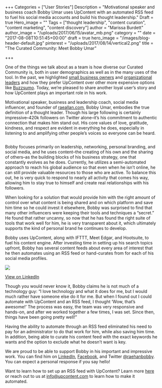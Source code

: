 +++
Categories = ["User Stories"]
Description = "Motivational speaker and business coach Bobby Umar uses UpContent with an automated RSS feed to fuel his social media accounts and build his thought leadership."
Draft = true
Hero_image = ""
Tags = ["thought leadership", "content curation", "content marketing", "content discovery"]
author = "Marissa Burdett"
author_image = "/uploads/2017/06/15/avatar_mb.png"
category = ""
date = "2017-08-08T10:51:45+00:00"
draft = true
hero_image = "/images/blog-header-default.jpg"
pinterest = "/uploads/2017/08/14/vertical2.png"
title = "The Curated Community: Meet Bobby Umar"

+++


One of the things we talk about as a team is how diverse our Curated Community is, both in user demographics as well as in the many uses of the tool. In the past, we highlighted [small business owners](https://upcontent.com/post/buzzsumo-alternative/) and [organizational leaders](https://upcontent.com/post/curated-community-jim-mckenzie/) and how they prefer UpContent over other more expensive options like [Buzzsumo](https://upcontent.com/post/buzzsumo-alternative/). Today, we’re pleased to share another loyal user’s story and how UpContent plays an important role in his work.

Motivational speaker, business and leadership coach, social media influencer, and founder of [raeallan.com](http://www.raeallan.com/?utm_source=upcontent-blog&utm_medium=upcontent-blog-readers&utm_campaign=bobby-umar-blog), Bobby Umar, embodies the true definition of a thought leader. Though his large following is certainly impressive–420k followers on Twitter alone–it’s his commitment to authentic connection that makes him stand out. His core values of love, gratitude, kindness, and respect are evident in everything he does, especially in listening to and amplifying other people’s voices so everyone can be heard.

<img src="/uploads/2017/08/14/Group%204.png" alt="" class=" forestry--none forestry--none" style="float: none;">

Bobby focuses primarily on leadership, networking, personal branding, and social media, and he uses content–the creating of his own and the sharing of others–as the building blocks of his business strategy, one that constantly evolves as he does. Currently, he utilizes a semi-automated approach to reach his global audience so that even when he isn’t online, he can still provide valuable resources to those who are active. To balance this out, he is very quick to respond to nearly all activity that comes his way, allowing him to stay true to himself and create real relationships with his followers.

When looking for a solution that would provide him with the right amount of control over what content is being shared and on which platform and save him time so he could invest it elsewhere, Bobby was surprised to find that many other influencers were keeping their tools and techniques a “secret.” He found that rather uncanny, so now that he has found the right suite of tools that work well for him, he is very transparent about it, which ultimately supports the kind of personal brand he continues to develop.

Bobby uses UpContent, along with IFTTT, Meet Edgar, and Hootsuite, to fuel his content engine. After investing time in setting up his search topics upfront, Bobby has several content feeds about every area of interest that he then automates using an RSS feed or hand-curates from for each of his social media profiles.

<img src="/uploads/2017/08/14/Screen%20Shot%202017-08-14%20at%209.38.02%20AM.png" class=" forestry--none forestry--none forestry--none forestry--none" style="float: none;">

[View on LinkedIn](https://www.linkedin.com/feed/update/urn:li:activity:6281513783416410112/)

Though you would never know it, Bobby claims he is not much of a technology guy: “I love technology and what it does for me, but I would much rather have someone else do it for me. But when I found out I could automate with UpContent and an RSS feed, I thought ‘Wow, that’s awesome!’ The process was easy, the team was very responsive and hands-on, and after we worked together a few times, I was set. Since then, things have been going pretty well!”

Having the ability to automate through an RSS feed eliminated his need to pay for an administrator to do that work for him, while also saving him time. In addition, being able to curate his content feed with the exact keywords he wants and the option to exclude what he doesn’t want is key.

We are proud to be able to support Bobby in his important and impressive work. You can find him on [LinkedIn](https://www.linkedin.com/in/bobbyumar/), [Facebook](https://www.facebook.com/raehanbobby/), and Twitter [@raehanbobby](https://twitter.com/raehanbobby). You can expect a personal response if you say hello!

Want to learn how to set up an RSS feed with UpContent? Learn more [here](http://learn.upcontent.com/article/LL1v4fDFJL-add-topic-to-rss) or reach out to us at info@upcontent.com to learn how to make it automated.